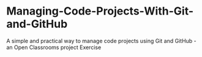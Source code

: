 # Managing-Code-Projects-With-Git-and-GitHub
A simple and practical way to manage code projects using Git and GitHub - an Open Classrooms project Exercise

